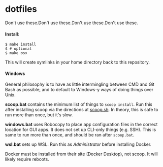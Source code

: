 dotfiles
========

Don't use these.Don't use these.Don't use these.Don't use these.

#### Install:

```console
$ make install
$ # optional
$ make osx
```
This will create symlinks in your home directory back to this repository.

#### Windows

General philosophy is to have as little intermingling between CMD and Git Bash as possible, and to default to Windows-y ways of doing things over Unix.

**scoop.bat** contains the minimum list of things to `scoop install`. Run this after installing scoop via the directions at [scoop.sh](https://scoop.sh). In theory, this is safe to run more than once, but it's slow.

**windows.bat** uses Robocopy to place app configuration files in the correct location for GUI apps. It does not set up CLI-only things (e.g. SSH). This is same to run more than once, and should be ran after `scoop.bat`.

**wsl.bat** sets up WSL. Run this as _Administrator_ before installing Docker.

Docker must be installed from their site (Docker Desktop), not scoop. It will likely require reboots.
